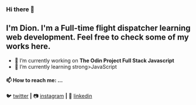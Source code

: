 ### Hi there 👋

## I'm Dion. I'm a Full-time flight dispatcher learning web development. Feel free to check some of my works here.

- 🔭 I’m currently working on <strong>The Odin Project Full Stack Javascript</strong>
- 🌱 I’m currently learning strong>JavaScript</strong> 

#### 📫 How to reach me: ... 

🐦 [twitter][twitter] **|** 
📷 [instagram][instagram] **|** 
👔 [linkedin][linkedin]

[twitter]: https://twitter.com/_dioncdz
[instagram]: https://instagram.com/jong.snow
[linkedin]: https://www.linkedin.com/in/dion-cadiz-jr-a9aa429b/

<!--
**dioncdz/dioncdz** is a ✨ _special_ ✨ repository because its `README.md` (this file) appears on your GitHub profile.
Here are some ideas to get you started:

- 👯 I’m looking to collaborate on ...
- 🤔 I’m looking for help with ...
- 💬 Ask me about ... 
- 😄 Pronouns: ...
- ⚡ Fun fact: ...
-->







